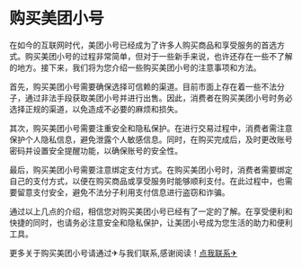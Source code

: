 # 购买美团小号

在如今的互联网时代，美团小号已经成为了许多人购买商品和享受服务的首选方式。购买美团小号的过程非常简单，但对于一些新手来说，也许还存在一些不了解的地方。接下来，我们将为您介绍一些购买美团小号的注意事项和方法。

首先，购买美团小号需要确保选择可信赖的渠道。目前市面上存在着一些不法分子，通过非法手段获取美团小号并进行出售。因此，消费者在购买美团小号时务必选择正规的渠道，以免造成不必要的麻烦和损失。

其次，购买美团小号需要注重安全和隐私保护。在进行交易过程中，消费者需注意保护个人隐私信息，避免泄露个人敏感信息。同时，在购买完成后，及时更改账号密码并设置安全提醒功能，以确保账号的安全性。

最后，购买美团小号需要注意绑定支付方式。在购买美团小号时，消费者需要绑定自己的支付方式，以便在购买商品或享受服务时能够顺利支付。在此过程中，也需要留意支付安全，避免不法分子利用支付信息进行盗窃和诈骗。

通过以上几点的介绍，相信您对购买美团小号已经有了一定的了解。在享受便利和快捷的同时，也请务必注意安全和隐私保护，让美团小号成为您生活的助力和便利工具。

更多关于购买美团小号请通过✈与我们联系,感谢阅读！[点我联系✈](https://bbs.k02.cc)
